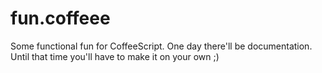 fun.coffeee
====

Some functional fun for CoffeeScript. One day there'll be documentation. Until that time you'll have to make it on your own ;)